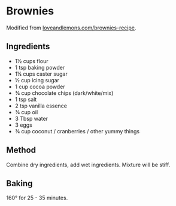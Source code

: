 # Brownies

Modified from [loveandlemons.com/brownies-recipe](https://www.loveandlemons.com/brownies-recipe/).

## Ingredients

- 1½ cups flour
- 1 tsp baking powder
- 1¼ cups caster sugar
- ½ cup icing sugar
- 1 cup cocoa powder
- ¾ cup chocolate chips (dark/white/mix)
- 1 tsp salt
- 2 tsp vanilla essence
- ¾ cup oil
- 3 Tbsp water
- 3 eggs
- ¾ cup coconut / cranberries / other yummy things

## Method

Combine dry ingredients, add wet ingredients.
Mixture will be stiff.

## Baking

160° for 25 - 35 minutes.
